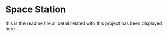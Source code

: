 # Space Station 
this is the readme file all detail related with this project has been displayed here......